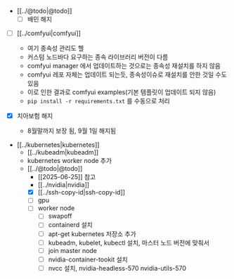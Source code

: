 - [[../@todo|@todo]]
  - [ ] 배민 해지
- [ ] [[../comfyui|comfyui]]
  - 여기 종속성 관리도 헬
  - 커스텀 노드바다 요구하는 종속 라이브러리 버전이 다름
  - comfyui manager 에서 업데이트하는 것으로는 종속성 재설치를 하지 않음
  - comfyui 레포 자체는 업데이트 되는듯, 종속성이슈로 재설치를 안한 것일 수도 있음
  - 이로 인한 결과로 comfyui examples(기본 템플릿이 업데이트 되지 않음)
  - `pip install -r requirements.txt` 를 수동으로 처리

- [X] 치아보험 해지
  - 8월말까지 보장 됨,  9월 1일 해지됨
- [[../kubernetes|kubernetes]]
  - [[../kubeadm|kubeadm]]
  - kubernetes worker node 추가
  - [[../@todo|@todo]]
    - [[2025-06-25]] 참고
    - [[../nvidia|nvidia]]
    - [X] [[../ssh-copy-id|ssh-copy-id]]
    - [ ] gpu 
    - [ ] worker node
      - [ ] swapoff
      - [ ] containerd 설치
      - [ ] apt-get kubernetes 저장소 추가
      - [ ] kubeadm, kubelet, kubectl 설치, 마스터 노드 버전에 맞춰서
      - [ ] join master node
      - [ ] nvidia-container-tookit 설치
      - [ ] nvcc 설치, nvidia-headless-570 nvidia-utils-570
